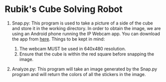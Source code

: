 Rubik's Cube Solving Robot
===========================

1. Snap.py: 
This program is used to take a picture of a side of the cube and store it in the working directory. 
In order to obtain the image, we are using an Android phone running the IP Webcam app. You can download the app from [here](https://play.google.com/store/apps/details?id=com.pas.webcam&hl=en).
Things to be kept in mind:
	1. The webcam MUST be used in 640x480 resolution. 
	2. Ensure that the cube is within the red square before snapping the image.

2. Analyze.py:
This program will take an image generated by the Snap.py program and will return the colors of all the stickers in the image. 
